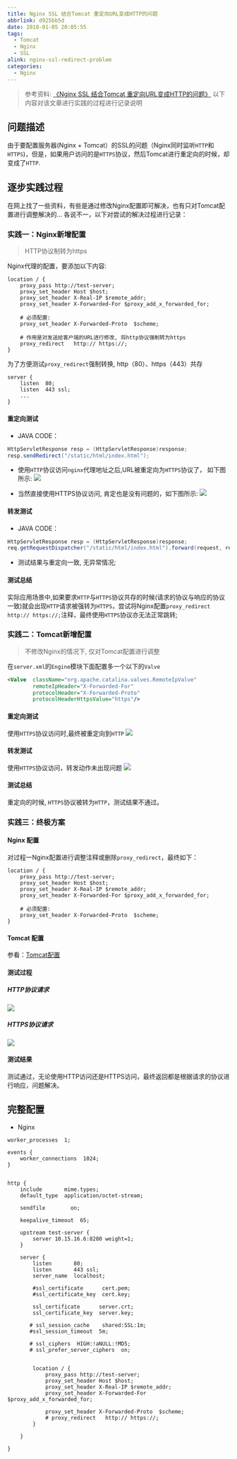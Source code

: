 ```yaml
---
title: Nginx SSL 结合Tomcat 重定向URL变成HTTP的问题
abbrlink: d925bb5d
date: 2018-01-05 20:05:55
tags:
  - Tomcat
  - Nginx
  - SSL
alink: nginx-ssl-redirect-problem
categories:
  - Nginx
---
```



> 参考资料: [《Nginx SSL 结合Tomcat 重定向URL变成HTTP的问题》](http://emacsist.github.io/2016/01/19/Nginx-SSL-结合Tomcat-重定向URL变成HTTP的问题/)
> 以下内容对该文章进行实践的过程进行记录说明


## 问题描述
由于要配置服务器(Nginx + Tomcat）的SSL的问题（Nginx同时监听`HTTP`和`HTTPS`)，但是，如果用户访问的是`HTTPS`协议，然后Tomcat进行重定向的时候，却变成了`HTTP`.

<!-- more -->


## 逐步实践过程
在网上找了一些资料，有些是通过修改Nginx配置即可解决，也有只对Tomcat配置进行调整解决的... 各说不一，以下对尝试的解决过程进行记录：


### 实践一：Nginx新增配置
> HTTP协议制转为https

Nginx代理的配置，要添加以下内容:
```
location / {
    proxy_pass http://test-server;
    proxy_set_header Host $host;
    proxy_set_header X-Real-IP $remote_addr;
    proxy_set_header X-Forwarded-For $proxy_add_x_forwarded_for;

    # 必须配置:
    proxy_set_header X-Forwarded-Proto  $scheme;

    # 作用是对发送给客户端的URL进行修改, 将http协议强制转为https
    proxy_redirect   http:// https://;
}
```

为了方便测试`proxy_redirect`强制转换, http（80）、https（443）共存
```
server {
    listen  80;  
    listen  443 ssl;  
    ...
}
```

#### 重定向测试
- JAVA CODE：
```java
HttpServletResponse resp = (HttpServletResponse)response;
resp.sendRedirect("/static/html/index.html");
```
- 使用`HTTP`协议访问`nginx`代理地址之后,URL被重定向为`HTTPS`协议了， 如下图所示:
![](http://qiniu-pic.siven.net/blog/2018-01-05-095224.png)


- 当然直接使用HTTPS协议访问, 肯定也是没有问题的，如下图所示:
![](http://qiniu-pic.siven.net/blog/2018-01-05-095340.png)


#### 转发测试
- JAVA CODE：
```java
HttpServletResponse resp = (HttpServletResponse)response;
req.getRequestDispatcher("/static/html/index.html").forward(request, response);
```

- 测试结果与重定向一致, 无异常情况;

#### 测试总结
实际应用场景中,如果要求`HTTP`与`HTTPS`协议共存的时候(请求的协议与响应的协议一致)就会出现`HTTP`请求被强转为`HTTPS`，尝试将Nginx配置`proxy_redirect   http:// https://;`注释，最终使用`HTTPS`协议亦无法正常跳转;


### 实践二：Tomcat新增配置
>不修改Nginx的情况下, 仅对Tomcat配置进行调整

在`server.xml`的`Engine`模块下面配置多一个以下的`Valve`
```xml
<Valve  className="org.apache.catalina.valves.RemoteIpValve" 
        remoteIpHeader="X-Forwarded-For" 
        protocolHeader="X-Forwarded-Proto" 
        protocolHeaderHttpsValue="https"/>
```

#### 重定向测试
使用`HTTPS`协议访问时,最终被重定向到`HTTP`
![](http://qiniu-pic.siven.net/blog/2018-01-05-112959.png)

#### 转发测试
使用`HTTPS`协议访问，转发动作未出现问题
![](http://qiniu-pic.siven.net/blog/2018-01-05-113147.png)


#### 测试总结
重定向的时候, `HTTPS`协议被转为`HTTP`，测试结果不通过。


### 实践三：终极方案
#### Nginx 配置
对过程一Nginx配置进行调整注释或删除`proxy_redirect`，最终如下：
```
location / {
    proxy_pass http://test-server;
    proxy_set_header Host $host;
    proxy_set_header X-Real-IP $remote_addr;
    proxy_set_header X-Forwarded-For $proxy_add_x_forwarded_for;

    # 必须配置:
    proxy_set_header X-Forwarded-Proto  $scheme;
}
```

#### Tomcat 配置
参看：[Tomcat配置](#实践二tomcat新增配置
)

#### 测试过程

##### HTTP协议请求
![](http://qiniu-pic.siven.net/blog/2018-01-05-115344.png)


##### HTTPS协议请求
![](http://qiniu-pic.siven.net/blog/2018-01-05-115431.png)

#### 测试结果
测试通过，无论使用HTTP访问还是HTTPS访问，最终返回都是根据请求的协议进行响应，问题解决。

## 完整配置
- Nginx

```
worker_processes  1;

events {
    worker_connections  1024;
}


http {
    include       mime.types;
    default_type  application/octet-stream;

    sendfile        on;

    keepalive_timeout  65;

    upstream test-server {  
        server 10.15.16.6:8280 weight=1;
    }

    server {
        listen       80;
        listen       443 ssl;
        server_name  localhost;

        #ssl_certificate      cert.pem;
        #ssl_certificate_key  cert.key;

        ssl_certificate      server.crt;
        ssl_certificate_key  server.key;

       # ssl_session_cache    shared:SSL:1m;
       #ssl_session_timeout  5m;

       # ssl_ciphers  HIGH:!aNULL:!MD5;
       # ssl_prefer_server_ciphers  on;


        location / {
            proxy_pass http://test-server;
            proxy_set_header Host $host;
            proxy_set_header X-Real-IP $remote_addr;
            proxy_set_header X-Forwarded-For $proxy_add_x_forwarded_for;

            proxy_set_header X-Forwarded-Proto  $scheme;
            # proxy_redirect   http:// https://;
        }

    }

}
```


